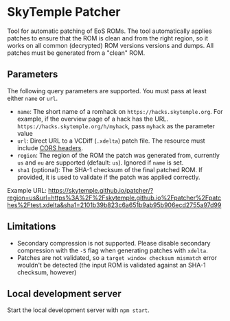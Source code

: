 # SkyTemple Patcher

Tool for automatic patching of EoS ROMs. The tool automatically applies patches to ensure that the ROM is clean and from the right region, so it works on all common (decrypted) ROM versions versions and dumps. All patches must be generated from a "clean" ROM.

## Parameters

The following query parameters are supported. You must pass at least either `name` or `url`.

- `name`: The short name of a romhack on `https://hacks.skytemple.org`. For example, if the overview page of a hack has the URL.
`https://hacks.skytemple.org/h/myhack`, pass `myhack` as the parameter value
- `url`: Direct URL to a VCDiff (`.xdelta`) patch file. The resource must include [CORS headers](https://developer.mozilla.org/en-US/docs/Web/HTTP/CORS).
- `region`: The region of the ROM the patch was generated from, currently `us` and `eu` are supported (default: `us`). Ignored if `name` is set.
- `sha1` (optional): The SHA-1 checksum of the final patched ROM. If provided, it is used to validate if the patch was applied correctly.

Example URL: https://skytemple.github.io/patcher/?region=us&url=https%3A%2F%2Fskytemple.github.io%2Fpatcher%2Fpatches%2Ftest.xdelta&sha1=2101b39b823c6a651b9ab95b906ecd2755a97d99

## Limitations

- Secondary compression is not supported. Please disable secondary compression with the `-S` flag when generating patches with `xdelta`.
- Patches are not validated, so a `target window checksum mismatch` error wouldn't be detected (the input ROM is validated against an SHA-1 checksum, however)

## Local development server

Start the local development server with `npm start`.
